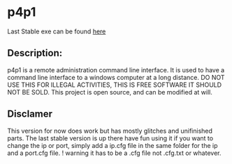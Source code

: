 # p4p1

Last Stable exe can be found <a href="https://raw.githubusercontent.com/p4p1/Projects/master/ExecuteDump/winupdate.exe">here</a>

## Description:
p4p1 is a remote administration command line interface. It is used to have
a command line interface to a windows computer at a long distance. DO NOT USE
THIS FOR ILLEGAL ACTIVITIES, THIS IS FREE SOFTWARE IT SHOULD NOT BE SOLD.
This project is open source, and can be modified at will.

## Disclamer
This version for now does work but has mostly glitches and unifinished parts. The last stable version is up there have
fun using it if you want to change the ip or port, simply add a ip.cfg file in the same folder for the ip and a port.cfg file. !
warning it has to be a .cfg file not .cfg.txt or whatever.
